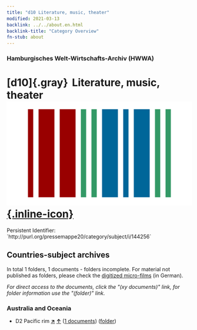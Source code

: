 ```yaml
---
title: "d10 Literature, music, theater"
modified: 2021-03-13
backlink: ../../about.en.html
backlink-title: "Category Overview"
fn-stub: about
---
```


### Hamburgisches Welt-Wirtschafts-Archiv (HWWA)

# [d10]{.gray}&#8201; Literature, music, theater &#160; [![Wikidata](/images/Wikidata-logo.svg "Wikidata"){.inline-icon}](http://www.wikidata.org/entity/Q99427855)

<div class="hint">Persistent Identifier: `http://purl.org/pressemappe20/category/subject/i/144256`</div>







## Countries-subject archives





In total 1 folders, 1 documents - folders incomplete.
For material not published as folders, please check the [digitized micro-films](/film/h1_sh.de.html) (in German).

_For direct access to the documents, click the "(xy documents)" link, for folder information use the "(folder)" link._



### Australia and Oceania

- D2 Pacific rim [**&nearr;**](../../../geo/i/141593/about.en.html "Pacific rim (all folders)") [**&uarr;**](../../../geo/about.en.html#D2 "Country category system") (<a href="https://pm20.zbw.eu/iiifview/folder/sh/141593,144256" title="about: Pacific rim : Literature, music, theater" target="_blank">1 documents</a>) ([folder](../../../../folder/sh/1415xx/141593/1442xx/144256/about.en.html))








